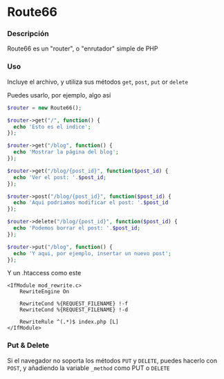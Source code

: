 # Route66

### Descripción
Route66 es un "router", o "enrutador" simple de PHP

### Uso
Incluye el archivo, y utiliza sus métodos ```get```, ```post```, ```put``` or ```delete```

Puedes usarlo, por ejemplo, algo así

````php
$router = new Route66();

$router->get("/", function() {
  echo 'Esto es el indice';
});

$router->get("/blog", function() {
  echo 'Mostrar la página del blog';
});

$router->get("/blog/{post_id}", function($post_id) {
  echo 'Ver el post: '.$post_id;
});

$router->post("/blog/{post_id}", function($post_id) {
  echo 'Aqui podriamos modificar el post: '.$post_id
});

$router->delete("/blog/{post_id}", function($post_id) {
  echo 'Podemos borrar el post: '.$post_id;
});

$router->put("/blog", function() {
  echo 'Y aqui, por ejemplo, insertar un nuevo post';
});
````

Y un .htaccess como este
```
<IfModule mod_rewrite.c>
    RewriteEngine On
   
    RewriteCond %{REQUEST_FILENAME} !-f
    RewriteCond %{REQUEST_FILENAME} !-d

    RewriteRule ^(.*)$ index.php [L]
</IfModule>
```

### Put & Delete

Si el navegador no soporta los métodos `PUT` y `DELETE`, puedes hacerlo con `POST`, y añadiendo la variable `_method` como PUT o `DELETE`
